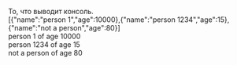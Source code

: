 То, что выводит консоль. \
[{"name":"person 1","age":10000},{"name":"person 1234","age":15},{"name":"not a person","age":80}] \
person 1 of age 10000 \
person 1234 of age 15 \
not a person of age 80

